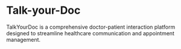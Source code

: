 # Talk-your-Doc
TalkYourDoc is a comprehensive doctor-patient interaction platform designed to streamline healthcare communication and appointment management.
